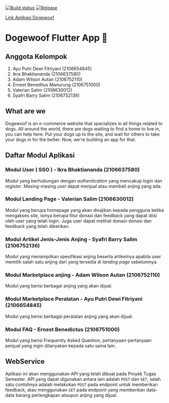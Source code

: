 [![Build status](https://build.appcenter.ms/v0.1/apps/92418837-9f7d-4633-86c6-0f8fafd1bf94/branches/main/badge)](https://appcenter.ms)
[![Release](https://github.com/PBP-E06/Flutter-Dogewoof/actions/workflows/release.yaml/badge.svg)](https://github.com/PBP-E06/Flutter-Dogewoof/actions/workflows/release.yaml)

[Link Aplikasi Dogewoof](https://install.appcenter.ms/orgs/Dogewoof/apps/Dogewoof/releases/7)

# Dogewoof Flutter App :dog:

## Anggota Kelompok
1. Ayu Putri Dewi Fitriyani (2106654845)
2. Ikra Bhaktiananda (2106637580)
3. Adam Wilson Autan (2106752110)
4. Ernest Beneditus Manurung (2106751000)
5. Valerian Salim (2106630012)
6. Syafri Barry Salim (2106752136)

## What are we

Dogewoof is an e-commerce website that specializes in all things related to dogs. All around the world, there are dogs waiting to find a home to live in, you can help here. Put your dogs up to the site, and wait for others to take your dogs in for the better. Now, we're building an app for that.

## Daftar Modul Aplikasi

### Modul User ( SSO ) - Ikra Bhaktiananda (2106637580)
Modul yang berhubungan dengan *authentication* yang mencakup *login* dan *register*. Masing-masing *user* dapat menjual atau membeli anjing yang ada.

### Modul Landing Page - Valerian Salim (2106630012)
Modul yang berupa homepage yang akan disajikan kepada pengguna ketika mengakses *site*, isinya berupa fitur donasi dan feedback yang dapat diisi oleh user yang telah login. Juga user dapat melihat donasi-donasi dan feedback yang telah diberikan.

### Modul Artikel Jenis-Jenis Anjing  - Syafri Barry Salim (2106752136)
Modul yang menampilkan spesifikasi anjing beserta artikelnya apabila user memilih salah satu anjing dari yang tersedia di *landing page* sebelumnya.

### Modul Marketplace anjing - Adam Wilson Autan (2106752110)
Modul yang berisi berbagai anjing yang akan dijual.

### Modul Marketplace Peralatan - Ayu Putri Dewi Fitriyani (2106654845)
Modul yang berisi berbagai peralatan anjing yang akan dijual.

### Modul FAQ - Ernest Benedictus (2106751000)
Modul yang berisi Frequently Asked Question, pertanyaan-pertanyaan penjual yang ingin ditanyakan kepada satu sama lain.

## WebService
Aplikasi ini akan menggunakan API yang telah dibuat pada Proyek Tugas Semester. API yang dapat digunakan antara lain adalah `POST` dan `GET`, salah satu contohnya adalah melakukan `POST` pada endpoint untuk memberikan feedback, atau menggunakan `GET` pada endpoint yang memberikan data-data barang perlengkapan ataupun anjing yang dijual.
